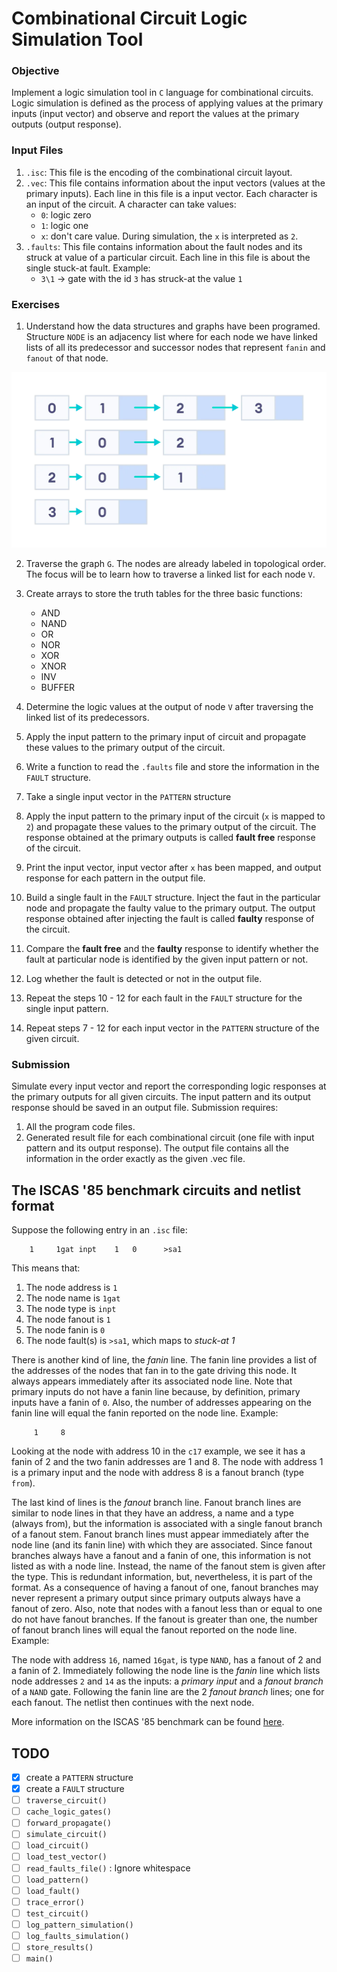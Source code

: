 
# Combinational Circuit Logic Simulation Tool

### Objective

Implement a logic simulation tool in `C` language for combinational circuits. Logic simulation is defined as the process of applying values at the primary inputs (input vector) and observe and report the values at the primary outputs (output response).

### Input Files

1. `.isc`: This file is the encoding of the combinational circuit layout.
2. `.vec`: This file contains information about the input vectors (values at the primary inputs). Each line in this file is a input vector. Each character is an input of the circuit. A character can take values:
    * `0`: logic zero
    * `1`: logic one
    * `x`: don't care value. During simulation, the `x` is interpreted as `2`.
3. `.faults`: This file contains information about the fault nodes and its struck at value of a particular circuit. Each line in this file is about the single stuck-at fault. Example:
    * `3\1` &#8594; gate with the id `3` has struck-at the value `1`

### Exercises

1. Understand how the data structures and graphs have been programed. Structure `NODE` is an adjacency list where for each node we have linked lists of all its predecessor and successor nodes that represent `fanin` and `fanout` of that node.

![adjacency-list](docs/adjacency-list-representation.webp)

2. Traverse the graph `G`. The nodes are already labeled in topological order. The focus will be to learn how to traverse a linked list for each node `V`.

3. Create arrays to store the truth tables for the three basic functions:
    * AND
    * NAND
    * OR
    * NOR
    * XOR
    * XNOR
    * INV
    * BUFFER

4. Determine the logic values at the output of node `V` after traversing the linked list of its predecessors.

5. Apply the input pattern to the primary input of circuit and propagate these values to the primary output of the circuit.

6. Write a function to read the `.faults` file and store the information in the `FAULT` structure.

7. Take a single input vector in the `PATTERN` structure

8. Apply the input pattern to the primary input of the circuit (`x` is mapped to `2`) and propagate these values to the primary output of the circuit. The response obtained at the primary outputs is called __fault free__ response of the circuit.

9. Print the input vector, input vector after `x` has been mapped, and output response for each pattern in the output file.

10. Build a single fault in the `FAULT` structure. Inject the faut in the particular node and propagate the faulty value to the primary output. The output response obtained after injecting the fault is called __faulty__ response of the circuit.

11. Compare the __fault free__ and the __faulty__ response to identify whether the fault at particular node is identified by the given input pattern or not.

12. Log whether the fault is detected or not in the output file.

13. Repeat the steps 10 - 12 for each fault in the `FAULT` structure for the single input pattern. 

14. Repeat steps 7 - 12 for each input vector in the `PATTERN` structure of the given circuit.

### Submission

Simulate every input vector and report the corresponding logic responses at the primary outputs for all given circuits. The input pattern and its output response should be saved in an output file. Submission requires:
1. All the program code files.
2. Generated result file for each combinational circuit (one file with input pattern and its output response). The output file contains all the information in the order exactly as the given .vec file.

## The ISCAS '85 benchmark circuits and netlist format

Suppose the following entry in an `.isc` file:
```
    1     1gat inpt    1   0      >sa1
```

This means that:
1. The node address is `1`
2. The node name is `1gat`
3. The node type is `inpt`
4. The node fanout is `1`
5. The node fanin is `0`
6. The node fault(s) is `>sa1`, which maps to _stuck-at 1_

There is another kind of line, the _fanin_ line. The fanin line provides a list of the addresses of the nodes that fan in to the gate driving this node. It always appears immediately after its associated node line. Note that primary inputs do not have a fanin line because, by definition, primary inputs have a fanin of `0`. Also, the number of addresses appearing on the fanin line will equal the fanin reported on the node line. Example:
```
     1     8
```

Looking at the node with address 10 in the `c17` example, we see it has a fanin of 2 and the two fanin addresses are 1 and 8. The node with address 1 is a primary input and the node with address 8 is a fanout branch (type `from`). 

The last kind of lines is the _fanout_ branch line. Fanout branch lines are similar to node lines in that they have an address, a name and a type (always from), but the information is associated with a single fanout branch of a fanout stem. Fanout branch lines must appear immediately after the node line (and its fanin line) with which they are associated. Since fanout branches always have a fanout and a fanin of one, this information is not listed as with a node line. Instead, the name of the fanout stem is given after the type. This is redundant information, but, nevertheless, it is part of the format. As a consequence of having a fanout of one, fanout branches may never represent a primary output since primary outputs always have a fanout of zero. Also, note that nodes with a fanout less than or equal to one do not have fanout branches. If the fanout is greater than one, the number of fanout branch lines will equal the fanout reported on the node line. Example:

The node with address `16`, named `16gat`, is type `NAND`, has a fanout of 2 and a fanin of 2. Immediately following the node line is the _fanin_ line which lists node addresses `2` and `14` as the inputs: a _primary input_ and a _fanout branch_ of a `NAND` gate. Following the fanin line are the 2 _fanout branch_ lines; one for each fanout. The netlist then continues with the next node.

More information on the ISCAS '85 benchmark can be found [here](https://davidkebo.com/documents/iscas85.pdf).

## TODO

- [x] create a `PATTERN` structure
- [x] create a `FAULT` structure
- [ ] `traverse_circuit()`
- [ ] `cache_logic_gates()`
- [ ] `forward_propagate()`
- [ ] `simulate_circuit()`
- [ ] `load_circuit()`
- [ ] `load_test_vector()`
- [ ] `read_faults_file()` : Ignore whitespace
- [ ] `load_pattern()`
- [ ] `load_fault()`
- [ ] `trace_error()`
- [ ] `test_circuit()`
- [ ] `log_pattern_simulation()`
- [ ] `log_faults_simulation()`
- [ ] `store_results()`
- [ ] `main()`
